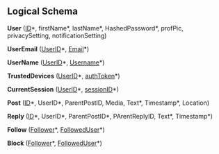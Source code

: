## Logical Schema

**User** (<u>ID</u>\*, firstName*, lastName*, HashedPassword*, profPic, 
privacySetting, notificationSetting)

**UserEmail** (<u>UserID</u>\*, <u>Email</u>\*)

**UserName** (<u>UserID</u>\*, <u>Username</u>\*)

**TrustedDevices** (<u>UserID</u>\*, <u>authToken</u>\*)

**CurrentSession** (<u>UserID</u>\*, <u>sessionID</u>\*)

**Post** (<u>ID</u>\*, UserID*, ParentPostID, Media, 
Text*, Timestamp*, Location)

**Reply** (<u>ID</u>\*, UserID*, ParentPostID*, PArentReplyID, Text*, Timestamp*)

**Follow** (<u>Follower</u>\*, <u>FollowedUser</u>\*)

**Block** (<u>Follower</u>\*, <u>FollowedUser</u>\*)
